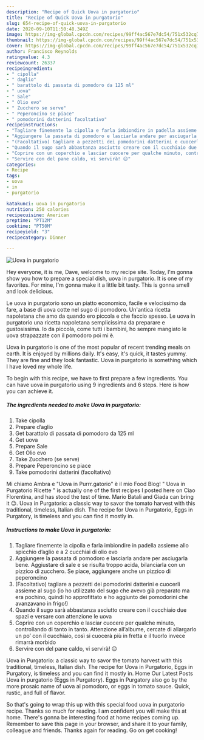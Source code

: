 ```yaml
---
description: "Recipe of Quick Uova in purgatorio"
title: "Recipe of Quick Uova in purgatorio"
slug: 654-recipe-of-quick-uova-in-purgatorio
date: 2020-09-10T11:50:48.349Z
image: https://img-global.cpcdn.com/recipes/99ff4ac567e7dc54/751x532cq70/uova-in-purgatorio-recipe-main-photo.jpg
thumbnail: https://img-global.cpcdn.com/recipes/99ff4ac567e7dc54/751x532cq70/uova-in-purgatorio-recipe-main-photo.jpg
cover: https://img-global.cpcdn.com/recipes/99ff4ac567e7dc54/751x532cq70/uova-in-purgatorio-recipe-main-photo.jpg
author: Francisco Reynolds
ratingvalue: 4.3
reviewcount: 26337
recipeingredient:
- " cipolla"
- " daglio"
- " barattolo di passata di pomodoro da 125 ml"
- " uova"
- " Sale"
- " Olio evo"
- " Zucchero se serve"
- " Peperoncino se piace"
- " pomodorini datterini facoltativo"
recipeinstructions:
- "Tagliare finemente la cipolla e farla imbiondire in padella assieme allo spicchio d’aglio e a 2 cucchiai di olio evo"
- "Aggiungere la passata di pomodoro e lasciarla andare per asciugarla bene. Aggiustare di sale e se risulta troppo acida, bilanciarla con un pizzico di zucchero. Se piace, aggiungere anche un pizzico di peperoncino"
- "(Facoltativo) tagliare a pezzetti dei pomodorini datterini e cuocerli assieme al sugo (io ho utilizzato del sugo che avevo già preparato ma era pochino, quindi ho approfittato e ho aggiunto dei pomodorini che avanzavano in frigo!)"
- "Quando il sugo sarà abbastanza asciutto creare con il cucchiaio due spazi e versare con attenzione le uova"
- "Coprire con un coperchio e lasciar cuocere per qualche minuto, controllando di tanto in tanto. Attenzione all’albume, cercate di allargarlo un po’ con il cucchiaio, così si cuocerà più in fretta e il tuorlo invece rimarrà morbido"
- "Servire con del pane caldo, vi servirà! 😉"
categories:
- Recipe
tags:
- uova
- in
- purgatorio

katakunci: uova in purgatorio 
nutrition: 250 calories
recipecuisine: American
preptime: "PT12M"
cooktime: "PT50M"
recipeyield: "3"
recipecategory: Dinner

---
```



![Uova in purgatorio](https://img-global.cpcdn.com/recipes/99ff4ac567e7dc54/751x532cq70/uova-in-purgatorio-recipe-main-photo.jpg)

Hey everyone, it is me, Dave, welcome to my recipe site. Today, I'm gonna show you how to prepare a special dish, uova in purgatorio. It is one of my favorites. For mine, I'm gonna make it a little bit tasty. This is gonna smell and look delicious.

Le uova in purgatorio sono un piatto economico, facile e velocissimo da fare, a base di uova cotte nel sugo di pomodoro. Un&#39;antica ricetta napoletana che amo da quando ero piccola e che faccio spesso. Le uova in purgatorio una ricetta napoletana semplicissima da preparare e gustosissima. Io da piccola, come tutti i bambini, ho sempre mangiato le uova strapazzate con il pomodoro poi mi è.

Uova in purgatorio is one of the most popular of recent trending meals on earth. It is enjoyed by millions daily. It's easy, it's quick, it tastes yummy. They are fine and they look fantastic. Uova in purgatorio is something which I have loved my whole life.


To begin with this recipe, we have to first prepare a few ingredients. You can have uova in purgatorio using 9 ingredients and 6 steps. Here is how you can achieve it.

<!--inarticleads1-->

##### The ingredients needed to make Uova in purgatorio:

1. Take  cipolla
1. Prepare  d’aglio
1. Get  barattolo di passata di pomodoro da 125 ml
1. Get  uova
1. Prepare  Sale
1. Get  Olio evo
1. Take  Zucchero (se serve)
1. Prepare  Peperoncino se piace
1. Take  pomodorini datterini (facoltativo)


Mi chiamo Ambra e &#34;Uova in Purrr.gatorio&#34; è il mio Food Blog! &#34; Uova in Purgatorio Ricette &#34; is actually one of the first recipes I posted here on Ciao Florentina, and has stood the test of time. Mario Batali and Giada can bring it 😉. Uova in Purgatorio: a classic way to savor the tomato harvest with this traditional, timeless, Italian dish. The recipe for Uova in Purgatorio, Eggs in Purgatory, is timeless and you can find it mostly in. 

<!--inarticleads2-->

##### Instructions to make Uova in purgatorio:

1. Tagliare finemente la cipolla e farla imbiondire in padella assieme allo spicchio d’aglio e a 2 cucchiai di olio evo
1. Aggiungere la passata di pomodoro e lasciarla andare per asciugarla bene. Aggiustare di sale e se risulta troppo acida, bilanciarla con un pizzico di zucchero. Se piace, aggiungere anche un pizzico di peperoncino
1. (Facoltativo) tagliare a pezzetti dei pomodorini datterini e cuocerli assieme al sugo (io ho utilizzato del sugo che avevo già preparato ma era pochino, quindi ho approfittato e ho aggiunto dei pomodorini che avanzavano in frigo!)
1. Quando il sugo sarà abbastanza asciutto creare con il cucchiaio due spazi e versare con attenzione le uova
1. Coprire con un coperchio e lasciar cuocere per qualche minuto, controllando di tanto in tanto. Attenzione all’albume, cercate di allargarlo un po’ con il cucchiaio, così si cuocerà più in fretta e il tuorlo invece rimarrà morbido
1. Servire con del pane caldo, vi servirà! 😉


Uova in Purgatorio: a classic way to savor the tomato harvest with this traditional, timeless, Italian dish. The recipe for Uova in Purgatorio, Eggs in Purgatory, is timeless and you can find it mostly in. Home Our Latest Posts Uova in purgatorio (Eggs in Purgatory). Eggs in Purgatory also go by the more prosaic name of uova al pomodoro, or eggs in tomato sauce. Quick, rustic, and full of flavor. 

So that's going to wrap this up with this special food uova in purgatorio recipe. Thanks so much for reading. I am confident you will make this at home. There's gonna be interesting food at home recipes coming up. Remember to save this page in your browser, and share it to your family, colleague and friends. Thanks again for reading. Go on get cooking!
